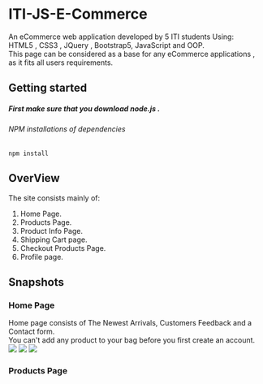 # ITI-JS-E-Commerce
An eCommerce web application developed by 5 ITI students Using:</br>
HTML5 , CSS3 , JQuery , Bootstrap5, JavaScript and OOP.</br>
This page can be considered as a base for any eCommerce applications , as it fits all users requirements.


## Getting started
##### First make sure that you download node.js .

###### NPM installations of dependencies

```
npm install 
```

## OverView
The site consists mainly of: <br>
1. Home Page.</br>
2. Products Page.</br>
3. Product Info Page.</br>
4. Shipping Cart page.</br>
5. Checkout Products Page.</br>
6. Profile page.</br>


## Snapshots

### Home Page 
Home page consists of The Newest Arrivals, Customers Feedback and a Contact form.</br> 
You can't add any product to your bag before you first create an account.</br>
<img src="https://user-images.githubusercontent.com/117679026/210112576-caacfbdf-4da8-459d-a46c-6c5544cd69ec.jpeg" >
<img src="https://user-images.githubusercontent.com/117679026/210113079-93999d56-8707-4333-9b09-c962505df099.jpeg">
<img src="https://user-images.githubusercontent.com/117679026/210113154-de2d85eb-0a4d-470c-87b6-ceb2c4870aa0.jpeg">

### Products Page 


